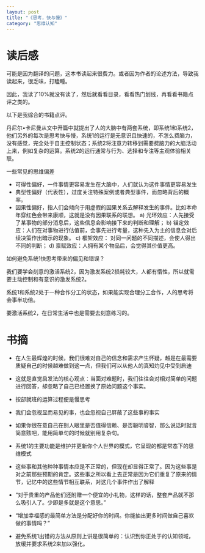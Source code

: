 ```yaml
---
layout: post
title: "《思考，快与慢》"
category: "思维认知"
---
```




# 读后感

可能是因为翻译的问题，这本书读起来很费力。或者因为作者的论述方法，导致我读起来，很乏味，打瞌睡。

因此，我读了10%就没有读了，然后就看看目录，看看热门划线，再看看书籍点评之类的。

以下是我综合的书籍点评。

丹尼尔•卡尼曼从文中开篇中就提出了人的大脑中有两套系统，即系统1和系统2，他们另外的每次是思考快与慢，系统1的运行是无意识且快速的，不怎么费脑力，没有感觉，完全处于自主控制状态；系统2将注意力转移到需要费脑力的大脑活动上来，例如复杂的运算。系统2的运行通常与行为、选择和专注等主观体验相关联。

一些常见的思维偏差

- 可得性偏好，一件事情更容易发生在大脑中，人们就认为这件事情更容易发生
- 典型性偏好（代表性），过度关注特殊案例或者典型事件，而忽略背后的概率。
- 因果性偏好，指人们会倾向于用虚假的因果关系去解释发生的事件。比如本命年穿红色会带来康顺，这就是没有因果联系的联想。
  a)    光环效应：人先接受了某事物的部分消息后，这些信息会影响接下来的判断和理解；
  b)    锚定效应：人们在对事物进行估值前，会事先进行考量，这种先入为主的信息会对后续决策作出暗示的现象。
  c)    框架效应： 对同一问题的不同描述，会使人得出不同的判断；
  d)    禀赋效应：人拥有某个物品后，会觉得其价值更高。



如何避免系统1快思考带来的偏见和错误？

我们要学会刻意的激活系统2，因为激发系统2损耗较大，人都有惰性，所以就需要主动控制和有意识的激发系统2。

系统1和系统2处于一种合作分工的状态，如果能实现合理分工合作，人的思考将会事半功倍。

要激活系统2，在日常生活中也是需要去刻意练习的。

# 书摘



- 在人生最辉煌的时候，我们很难对自己的信念和需求产生怀疑，越是在最需要质疑自己的时候越难做到这一点，但我们可以从他人的真知灼见中受到启迪
- 这就是直觉启发法的核心观点：当面对难题时，我们往往会对相对简单的问题进行回答，却忽略了自己已经置换了原始问题这个事实。

- 按部就班的运算过程便是慢思考
- 我们会忽视显而易见的事，也会忽视自己屏蔽了这些事的事实

- 如果你很在意自己在别人眼里是否值得信赖、是否聪明睿智，那么说话时就言简意赅吧，能用简单句的时候就别用复杂句。

- 系统1的主要功能是维护并更新你个人世界的模式，它呈现的都是常态下的思维模式
- 这些事和其他种种事情本应是不正常的，但现在却显得正常了。因为这些事是对之前那些预期的肯定。这些事之所以看上去正常是因为它们重复了原来的情节，记忆中的这些情节相互联系，对这几个事件作出了解释

- “对于贵重的产品他们还附赠一个便宜的小礼物，这样的话，整套产品就不那么吸引人了。少即是多就是这个意思。”

- “增加幸福感的最简单方法是分配好你的时间。你能抽出更多时间做自己喜欢做的事情吗？”

- 避免系统1出错的方法从原则上讲是很简单的：认识到你正处于的认知领域，放缓并要求系统2来加以强化。
